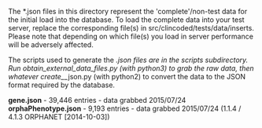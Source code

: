 The *.json files in this directory represent the 'complete'/non-test data for the initial load into the database. To load the complete data into your test server, replace the corresponding file(s) in src/clincoded/tests/data/inserts. Please note that depending on which file(s) you load in server performance will be adversely affected.

The scripts used to generate the *.json files are in the scripts subdirectory. Run obtain_external_data_files.py (with python3) to grab the raw data, then whatever create_*_json.py (with python2) to convert the data to the JSON format required by the database.

**gene.json** - 39,446 entries - data grabbed 2015/07/24
**orphaPhenotype.json** - 9,193 entries - data grabbed 2015/07/24 (1.1.4 / 4.1.3 ORPHANET [2014-10-03])
